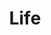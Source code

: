 ---
pid: mx237
title: Life
location_transcription: Malcom X Park
coordinates: "[-75.225298750436, 39.952747177654]"
zipcode: '19143'
gen_neighborhood: West Philadelphia
neighborhood: University City
outside_phl: 
age: '30'
age_range: 30-39
instagram: 
image_file_name: mx_237.jpg
proposal_transcription: I feel like the West Philly is being neglected. I hope someone
  listens to this.
topic: Inequality,Neighborhoods
topic_summary: 0, 0, 0
type: Other No Form
keywords_other: West Philly, neglected
credit: Chris Pearn
image_labels: 
twitter: 
facebook: 
permalink: "/monuments/mx237/"
layout: item-page
---